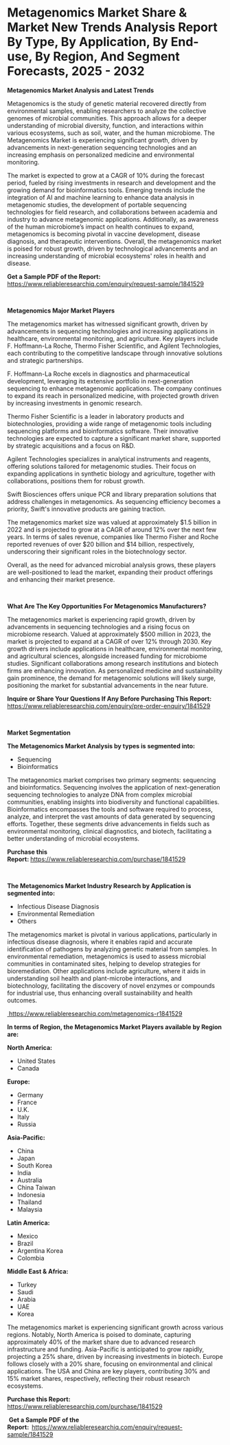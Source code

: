 <p><h1>Metagenomics Market Share & Market New Trends Analysis Report By Type, By Application, By End-use, By Region, And Segment Forecasts, 2025 - 2032</h1></p><p><strong>Metagenomics Market Analysis and Latest Trends</strong></p>
<p><p>Metagenomics is the study of genetic material recovered directly from environmental samples, enabling researchers to analyze the collective genomes of microbial communities. This approach allows for a deeper understanding of microbial diversity, function, and interactions within various ecosystems, such as soil, water, and the human microbiome. The Metagenomics Market is experiencing significant growth, driven by advancements in next-generation sequencing technologies and an increasing emphasis on personalized medicine and environmental monitoring.</p><p>The market is expected to grow at a CAGR of 10% during the forecast period, fueled by rising investments in research and development and the growing demand for bioinformatics tools. Emerging trends include the integration of AI and machine learning to enhance data analysis in metagenomic studies, the development of portable sequencing technologies for field research, and collaborations between academia and industry to advance metagenomic applications. Additionally, as awareness of the human microbiome’s impact on health continues to expand, metagenomics is becoming pivotal in vaccine development, disease diagnosis, and therapeutic interventions. Overall, the metagenomics market is poised for robust growth, driven by technological advancements and an increasing understanding of microbial ecosystems' roles in health and disease.</p></p>
<p><strong>Get a Sample PDF of the Report:&nbsp;</strong> <a href="https://www.reliableresearchiq.com/enquiry/request-sample/1841529?utm_campaign=1102&utm_medium=2&utm_source=Github&utm_content=ia&utm_term=13042025&utm_id=metagenomics">https://www.reliableresearchiq.com/enquiry/request-sample/1841529</a></p>
<p>&nbsp;</p>
<p><strong>Metagenomics Major Market Players</strong></p>
<p><p>The metagenomics market has witnessed significant growth, driven by advancements in sequencing technologies and increasing applications in healthcare, environmental monitoring, and agriculture. Key players include F. Hoffmann-La Roche, Thermo Fisher Scientific, and Agilent Technologies, each contributing to the competitive landscape through innovative solutions and strategic partnerships.</p><p>F. Hoffmann-La Roche excels in diagnostics and pharmaceutical development, leveraging its extensive portfolio in next-generation sequencing to enhance metagenomic applications. The company continues to expand its reach in personalized medicine, with projected growth driven by increasing investments in genomic research.</p><p>Thermo Fisher Scientific is a leader in laboratory products and biotechnologies, providing a wide range of metagenomic tools including sequencing platforms and bioinformatics software. Their innovative technologies are expected to capture a significant market share, supported by strategic acquisitions and a focus on R&D.</p><p>Agilent Technologies specializes in analytical instruments and reagents, offering solutions tailored for metagenomic studies. Their focus on expanding applications in synthetic biology and agriculture, together with collaborations, positions them for robust growth.</p><p>Swift Biosciences offers unique PCR and library preparation solutions that address challenges in metagenomics. As sequencing efficiency becomes a priority, Swift's innovative products are gaining traction.</p><p>The metagenomics market size was valued at approximately $1.5 billion in 2022 and is projected to grow at a CAGR of around 12% over the next few years. In terms of sales revenue, companies like Thermo Fisher and Roche reported revenues of over $20 billion and $14 billion, respectively, underscoring their significant roles in the biotechnology sector.</p><p>Overall, as the need for advanced microbial analysis grows, these players are well-positioned to lead the market, expanding their product offerings and enhancing their market presence.</p></p>
<p>&nbsp;</p>
<p><strong>What Are The Key Opportunities For Metagenomics Manufacturers?</strong></p>
<p><p>The metagenomics market is experiencing rapid growth, driven by advancements in sequencing technologies and a rising focus on microbiome research. Valued at approximately $500 million in 2023, the market is projected to expand at a CAGR of over 12% through 2030. Key growth drivers include applications in healthcare, environmental monitoring, and agricultural sciences, alongside increased funding for microbiome studies. Significant collaborations among research institutions and biotech firms are enhancing innovation. As personalized medicine and sustainability gain prominence, the demand for metagenomic solutions will likely surge, positioning the market for substantial advancements in the near future.</p></p>
<p><strong>Inquire or Share Your Questions If Any Before Purchasing This Report:</strong> <a href="https://www.reliableresearchiq.com/enquiry/pre-order-enquiry/1841529?utm_campaign=1102&utm_medium=2&utm_source=Github&utm_content=ia&utm_term=13042025&utm_id=metagenomics">https://www.reliableresearchiq.com/enquiry/pre-order-enquiry/1841529</a></p>
<p>&nbsp;</p>
<p><strong>Market Segmentation</strong></p>
<p><strong>The Metagenomics Market Analysis by types is segmented into:</strong></p>
<p><ul><li>Sequencing</li><li>Bioinformatics</li></ul></p>
<p><p>The metagenomics market comprises two primary segments: sequencing and bioinformatics. Sequencing involves the application of next-generation sequencing technologies to analyze DNA from complex microbial communities, enabling insights into biodiversity and functional capabilities. Bioinformatics encompasses the tools and software required to process, analyze, and interpret the vast amounts of data generated by sequencing efforts. Together, these segments drive advancements in fields such as environmental monitoring, clinical diagnostics, and biotech, facilitating a better understanding of microbial ecosystems.</p></p>
<p><strong>Purchase this Report:&nbsp;</strong><a href="https://www.reliableresearchiq.com/purchase/1841529?utm_campaign=1102&utm_medium=2&utm_source=Github&utm_content=ia&utm_term=13042025&utm_id=metagenomics">https://www.reliableresearchiq.com/purchase/1841529</a></p>
<p>&nbsp;</p>
<p><strong>The Metagenomics Market Industry Research by Application is segmented into:</strong></p>
<p><ul><li>Infectious Disease Diagnosis</li><li>Environmental Remediation</li><li>Others</li></ul></p>
<p><p>The metagenomics market is pivotal in various applications, particularly in infectious disease diagnosis, where it enables rapid and accurate identification of pathogens by analyzing genetic material from samples. In environmental remediation, metagenomics is used to assess microbial communities in contaminated sites, helping to develop strategies for bioremediation. Other applications include agriculture, where it aids in understanding soil health and plant-microbe interactions, and biotechnology, facilitating the discovery of novel enzymes or compounds for industrial use, thus enhancing overall sustainability and health outcomes.</p></p>
<p><a href="https://www.reliableresearchiq.com/metagenomics-r1841529?utm_campaign=1102&utm_medium=2&utm_source=Github&utm_content=ia&utm_term=13042025&utm_id=metagenomics">&nbsp;https://www.reliableresearchiq.com/metagenomics-r1841529</a></p>
<p><strong>In terms of Region, the Metagenomics Market Players available by Region are:</strong></p>
<p>
    <p> <strong> North America: </strong>
        <ul>
            <li>United States</li>
            <li>Canada</li>
        </ul>
        </p> 
    <p> <strong> Europe: </strong>
        <ul>
            <li>Germany</li>
            <li>France</li>
            <li>U.K.</li>
            <li>Italy</li>
            <li>Russia</li>
        </ul>
        </p> 
    <p> <strong> Asia-Pacific: </strong>
        <ul>
            <li>China</li>
            <li>Japan</li>
            <li>South Korea</li>
            <li>India</li>
            <li>Australia</li>
            <li>China Taiwan</li>
            <li>Indonesia</li>
            <li>Thailand</li>
            <li>Malaysia</li>
        </ul>
        </p> 
    <p> <strong> Latin America: </strong>
        <ul>
            <li>Mexico</li>
            <li>Brazil</li>
            <li>Argentina Korea</li>
            <li>Colombia</li>
        </ul>
        </p> 
    <p> <strong> Middle East & Africa: </strong>
        <ul>
            <li>Turkey</li>
            <li>Saudi</li>
            <li>Arabia</li>
            <li>UAE</li>
            <li>Korea</li>
        </ul>
    </p>
    </p>
<p><p>The metagenomics market is experiencing significant growth across various regions. Notably, North America is poised to dominate, capturing approximately 40% of the market share due to advanced research infrastructure and funding. Asia-Pacific is anticipated to grow rapidly, projecting a 25% share, driven by increasing investments in biotech. Europe follows closely with a 20% share, focusing on environmental and clinical applications. The USA and China are key players, contributing 30% and 15% market shares, respectively, reflecting their robust research ecosystems.</p></p>
<p><strong>Purchase this Report: </strong><a href="https://www.reliableresearchiq.com/purchase/1841529?utm_campaign=1102&utm_medium=2&utm_source=Github&utm_content=ia&utm_term=13042025&utm_id=metagenomics">https://www.reliableresearchiq.com/purchase/1841529</a></p>
<p>&nbsp;<strong>Get a Sample PDF of the Report:&nbsp;&nbsp;</strong><a href="https://www.reliableresearchiq.com/enquiry/request-sample/1841529?utm_campaign=1102&utm_medium=2&utm_source=Github&utm_content=ia&utm_term=13042025&utm_id=metagenomics">https://www.reliableresearchiq.com/enquiry/request-sample/1841529</a></p>
<p><strong></strong></p>
<p><p></p><p></p><p></p></p>